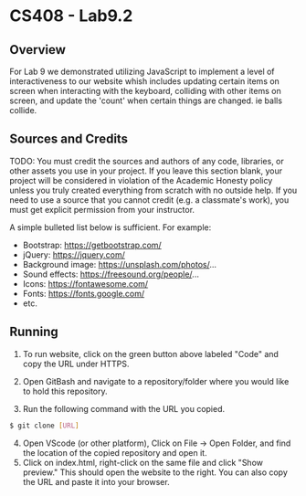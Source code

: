 # CS408 - Lab9.2

## Overview

For Lab 9 we demonstrated utilizing JavaScript to implement a level of interactiveness to our website whish includes updating certain items on screen when interacting with the keyboard, colliding with other items on screen, and update the 'count' when certain things are changed. ie balls collide. 

## Sources and Credits

TODO: You must credit the sources and authors of any code, libraries, or other
assets you use in your project. If you leave this section blank, your project
will be considered in violation of the Academic Honesty policy unless you truly
created everything from scratch with no outside help. If you need to use a
source that you cannot credit (e.g. a classmate's work), you must get explicit
permission from your instructor.

A simple bulleted list below is sufficient. For example:

- Bootstrap: https://getbootstrap.com/
- jQuery: https://jquery.com/
- Background image: https://unsplash.com/photos/...
- Sound effects: https://freesound.org/people/...
- Icons: https://fontawesome.com/
- Fonts: https://fonts.google.com/
- etc.

## Running

1) To run website, click on the green button above labeled "Code" and
   copy the URL under HTTPS.
2) Open GitBash and navigate to a repository/folder where you would
   like to hold this repository.

3) Run the following command with the URL you copied. 
```bash
$ git clone [URL]
```

4) Open VScode (or other platform), Click on File -> Open Folder, and find the location of the copied repository and open it. 
5) Click on index.html, right-click on the same file and click
   "Show preview." This should open the website to the right. You can also
   copy the URL and paste it into your browser.
